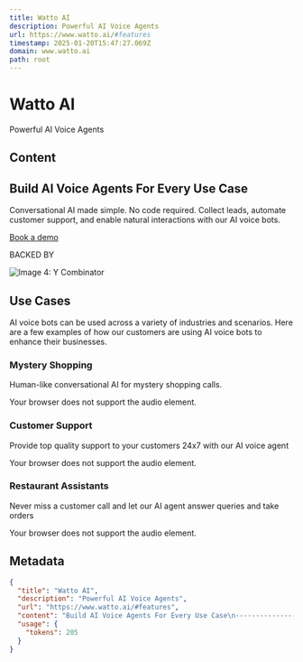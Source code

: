 ```yaml
---
title: Watto AI
description: Powerful AI Voice Agents
url: https://www.watto.ai/#features
timestamp: 2025-01-20T15:47:27.069Z
domain: www.watto.ai
path: root
---
```


# Watto AI


Powerful AI Voice Agents


## Content

Build AI Voice Agents For Every Use Case
----------------------------------------

Conversational AI made simple. No code required. Collect leads, automate customer support, and enable natural interactions with our AI voice bots.

[Book a demo](https://calendly.com/rishabh-watto-ai/chat)

BACKED BY

![Image 4: Y Combinator](https://www.watto.ai/images/yc_logo.svg)

Use Cases
---------

AI voice bots can be used across a variety of industries and scenarios. Here are a few examples of how our customers are using AI voice bots to enhance their businesses.

### Mystery Shopping

Human-like conversational AI for mystery shopping calls.

Your browser does not support the audio element.

### Customer Support

Provide top quality support to your customers 24x7 with our AI voice agent

Your browser does not support the audio element.

### Restaurant Assistants

Never miss a customer call and let our AI agent answer queries and take orders

Your browser does not support the audio element.

## Metadata

```json
{
  "title": "Watto AI",
  "description": "Powerful AI Voice Agents",
  "url": "https://www.watto.ai/#features",
  "content": "Build AI Voice Agents For Every Use Case\n----------------------------------------\n\nConversational AI made simple. No code required. Collect leads, automate customer support, and enable natural interactions with our AI voice bots.\n\n[Book a demo](https://calendly.com/rishabh-watto-ai/chat)\n\nBACKED BY\n\n![Image 4: Y Combinator](https://www.watto.ai/images/yc_logo.svg)\n\nUse Cases\n---------\n\nAI voice bots can be used across a variety of industries and scenarios. Here are a few examples of how our customers are using AI voice bots to enhance their businesses.\n\n### Mystery Shopping\n\nHuman-like conversational AI for mystery shopping calls.\n\nYour browser does not support the audio element.\n\n### Customer Support\n\nProvide top quality support to your customers 24x7 with our AI voice agent\n\nYour browser does not support the audio element.\n\n### Restaurant Assistants\n\nNever miss a customer call and let our AI agent answer queries and take orders\n\nYour browser does not support the audio element.",
  "usage": {
    "tokens": 205
  }
}
```
